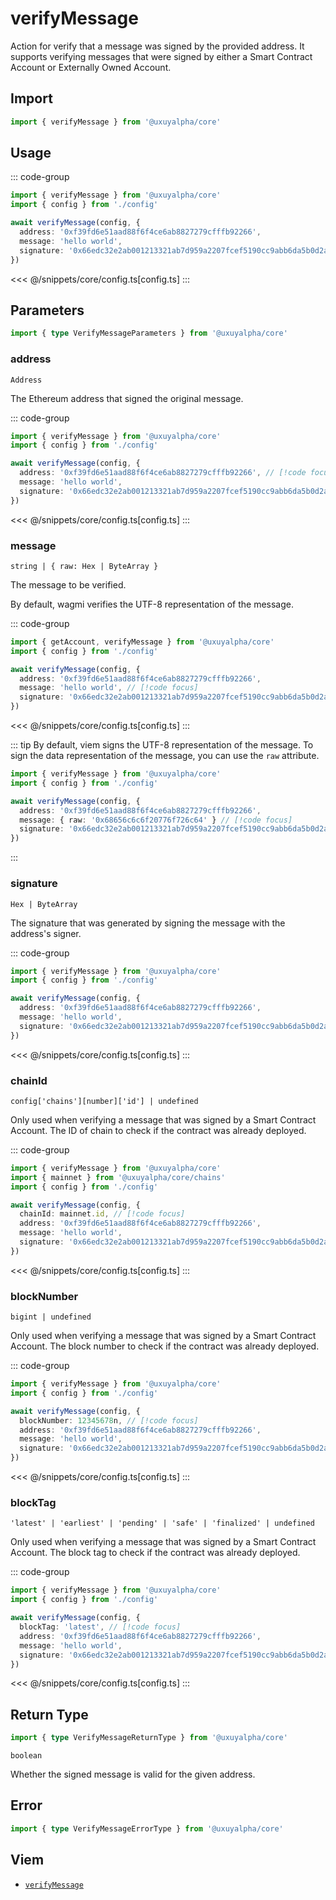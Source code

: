 <script setup>
const packageName = '@uxuyalpha/core'
const actionName = 'verifyMessage'
const typeName = 'VerifyMessage'
</script>

# verifyMessage

Action for verify that a message was signed by the provided address. It supports verifying messages that were signed by either a Smart Contract Account or Externally Owned Account.

## Import

```ts
import { verifyMessage } from '@uxuyalpha/core'
```

## Usage

::: code-group
```ts [index.ts]
import { verifyMessage } from '@uxuyalpha/core'
import { config } from './config'

await verifyMessage(config, {
  address: '0xf39fd6e51aad88f6f4ce6ab8827279cfffb92266',
  message: 'hello world',
  signature: '0x66edc32e2ab001213321ab7d959a2207fcef5190cc9abb6da5b0d2a8a9af2d4d2b0700e2c317c4106f337fd934fbbb0bf62efc8811a78603b33a8265d3b8f8cb1c',
})
```
<<< @/snippets/core/config.ts[config.ts]
:::

## Parameters

```ts
import { type VerifyMessageParameters } from '@uxuyalpha/core'
```

### address

`Address`

The Ethereum address that signed the original message.

::: code-group
```ts [index.ts]
import { verifyMessage } from '@uxuyalpha/core'
import { config } from './config'

await verifyMessage(config, {
  address: '0xf39fd6e51aad88f6f4ce6ab8827279cfffb92266', // [!code focus]
  message: 'hello world',
  signature: '0x66edc32e2ab001213321ab7d959a2207fcef5190cc9abb6da5b0d2a8a9af2d4d2b0700e2c317c4106f337fd934fbbb0bf62efc8811a78603b33a8265d3b8f8cb1c',
})
```
<<< @/snippets/core/config.ts[config.ts]
:::

### message

`string | { raw: Hex | ByteArray }`

The message to be verified.

By default, wagmi verifies the UTF-8 representation of the message.

::: code-group
```ts [index.ts]
import { getAccount, verifyMessage } from '@uxuyalpha/core'
import { config } from './config'

await verifyMessage(config, {
  address: '0xf39fd6e51aad88f6f4ce6ab8827279cfffb92266',
  message: 'hello world', // [!code focus]
  signature: '0x66edc32e2ab001213321ab7d959a2207fcef5190cc9abb6da5b0d2a8a9af2d4d2b0700e2c317c4106f337fd934fbbb0bf62efc8811a78603b33a8265d3b8f8cb1c',
})
```
<<< @/snippets/core/config.ts[config.ts]
:::

::: tip
By default, viem signs the UTF-8 representation of the message. To sign the data representation of the message, you can use the `raw` attribute.

```ts
import { verifyMessage } from '@uxuyalpha/core'
import { config } from './config'

await verifyMessage(config, {
  address: '0xf39fd6e51aad88f6f4ce6ab8827279cfffb92266',
  message: { raw: '0x68656c6c6f20776f726c64' } // [!code focus]
  signature: '0x66edc32e2ab001213321ab7d959a2207fcef5190cc9abb6da5b0d2a8a9af2d4d2b0700e2c317c4106f337fd934fbbb0bf62efc8811a78603b33a8265d3b8f8cb1c',
})
```
:::

### signature

`Hex | ByteArray `

The signature that was generated by signing the message with the address's signer.

::: code-group
```ts [index.ts]
import { verifyMessage } from '@uxuyalpha/core'
import { config } from './config'

await verifyMessage(config, {
  address: '0xf39fd6e51aad88f6f4ce6ab8827279cfffb92266',
  message: 'hello world',
  signature: '0x66edc32e2ab001213321ab7d959a2207fcef5190cc9abb6da5b0d2a8a9af2d4d2b0700e2c317c4106f337fd934fbbb0bf62efc8811a78603b33a8265d3b8f8cb1c', // [!code focus]
})
```
<<< @/snippets/core/config.ts[config.ts]
:::

### chainId

`config['chains'][number]['id'] | undefined`

Only used when verifying a message that was signed by a Smart Contract Account. The ID of chain to check if the contract was already deployed.

::: code-group
```ts [index.ts]
import { verifyMessage } from '@uxuyalpha/core'
import { mainnet } from '@uxuyalpha/core/chains'
import { config } from './config'

await verifyMessage(config, {
  chainId: mainnet.id, // [!code focus]
  address: '0xf39fd6e51aad88f6f4ce6ab8827279cfffb92266',
  message: 'hello world',
  signature: '0x66edc32e2ab001213321ab7d959a2207fcef5190cc9abb6da5b0d2a8a9af2d4d2b0700e2c317c4106f337fd934fbbb0bf62efc8811a78603b33a8265d3b8f8cb1c',
})
```
<<< @/snippets/core/config.ts[config.ts]
:::

### blockNumber

`bigint | undefined`

Only used when verifying a message that was signed by a Smart Contract Account. The block number to check if the contract was already deployed.

::: code-group
```ts [index.ts]
import { verifyMessage } from '@uxuyalpha/core'
import { config } from './config'

await verifyMessage(config, {
  blockNumber: 12345678n, // [!code focus]
  address: '0xf39fd6e51aad88f6f4ce6ab8827279cfffb92266',
  message: 'hello world',
  signature: '0x66edc32e2ab001213321ab7d959a2207fcef5190cc9abb6da5b0d2a8a9af2d4d2b0700e2c317c4106f337fd934fbbb0bf62efc8811a78603b33a8265d3b8f8cb1c',
})
```
<<< @/snippets/core/config.ts[config.ts]
:::

### blockTag

`'latest' | 'earliest' | 'pending' | 'safe' | 'finalized' | undefined`

Only used when verifying a message that was signed by a Smart Contract Account. The block tag to check if the contract was already deployed.

::: code-group
```ts [index.ts]
import { verifyMessage } from '@uxuyalpha/core'
import { config } from './config'

await verifyMessage(config, {
  blockTag: 'latest', // [!code focus]
  address: '0xf39fd6e51aad88f6f4ce6ab8827279cfffb92266',
  message: 'hello world',
  signature: '0x66edc32e2ab001213321ab7d959a2207fcef5190cc9abb6da5b0d2a8a9af2d4d2b0700e2c317c4106f337fd934fbbb0bf62efc8811a78603b33a8265d3b8f8cb1c',
})
```
<<< @/snippets/core/config.ts[config.ts]
:::

## Return Type

```ts
import { type VerifyMessageReturnType } from '@uxuyalpha/core'
```

`boolean`

Whether the signed message is valid for the given address.

## Error

```ts
import { type VerifyMessageErrorType } from '@uxuyalpha/core'
```

<!--@include: @shared/mutation-imports.md-->

## Viem

- [`verifyMessage`](https://viem.sh/docs/actions/public/verifyMessage.html)
